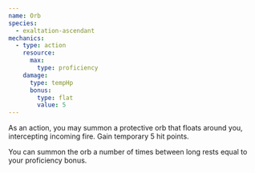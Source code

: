 ```yaml
---
name: Orb
species:
  - exaltation-ascendant
mechanics:
  - type: action
    resource:
      max:
        type: proficiency
    damage:
      type: tempHp
      bonus:
        type: flat
        value: 5
---
```

As an action, you may summon a protective orb that floats around you,
intercepting incoming fire. Gain temporary 5 hit points.

You can summon the orb a number of times between long rests equal to your
proficiency bonus.
